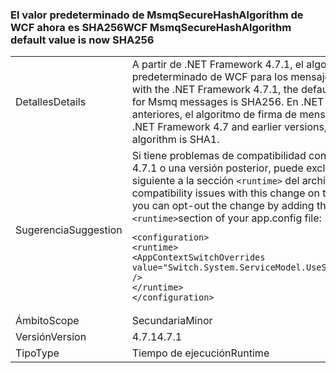 ### <a name="wcf-msmqsecurehashalgorithm-default-value-is-now-sha256"></a><span data-ttu-id="22bc5-101">El valor predeterminado de MsmqSecureHashAlgorithm de WCF ahora es SHA256</span><span class="sxs-lookup"><span data-stu-id="22bc5-101">WCF MsmqSecureHashAlgorithm default value is now SHA256</span></span>

|   |   |
|---|---|
|<span data-ttu-id="22bc5-102">Detalles</span><span class="sxs-lookup"><span data-stu-id="22bc5-102">Details</span></span>|<span data-ttu-id="22bc5-103">A partir de .NET Framework 4.7.1, el algoritmo de firma de mensajes predeterminado de WCF para los mensajes de Msmq es SHA256.</span><span class="sxs-lookup"><span data-stu-id="22bc5-103">Starting with the .NET Framework 4.7.1, the default message signing algorithm in WCF for Msmq messages is SHA256.</span></span> <span data-ttu-id="22bc5-104">En .NET Framework 4.7 y versiones anteriores, el algoritmo de firma de mensajes predeterminado es SHA1.</span><span class="sxs-lookup"><span data-stu-id="22bc5-104">In the .NET Framework 4.7 and earlier versions, the default message signing algorithm is SHA1.</span></span>|
|<span data-ttu-id="22bc5-105">Sugerencia</span><span class="sxs-lookup"><span data-stu-id="22bc5-105">Suggestion</span></span>|<span data-ttu-id="22bc5-106">Si tiene problemas de compatibilidad con este cambio en .NET Framework 4.7.1 o una versión posterior, puede excluirlo mediante la adición de la línea siguiente a la sección <code>&lt;runtime&gt;</code> del archivo app.config:</span><span class="sxs-lookup"><span data-stu-id="22bc5-106">If you run into compatibility issues with this change on the .NET Framework 4.7.1 or later, you can opt-out the change by adding the following line to the <code>&lt;runtime&gt;</code>section of your app.config file:</span></span><pre><code class="language-xml">&lt;configuration&gt;&#13;&#10;&lt;runtime&gt;&#13;&#10;&lt;AppContextSwitchOverrides value=&quot;Switch.System.ServiceModel.UseSha1InMsmqEncryptionAlgorithm=true&quot; /&gt;&#13;&#10;&lt;/runtime&gt;&#13;&#10;&lt;/configuration&gt;&#13;&#10;</code></pre>|
|<span data-ttu-id="22bc5-107">Ámbito</span><span class="sxs-lookup"><span data-stu-id="22bc5-107">Scope</span></span>|<span data-ttu-id="22bc5-108">Secundaria</span><span class="sxs-lookup"><span data-stu-id="22bc5-108">Minor</span></span>|
|<span data-ttu-id="22bc5-109">Versión</span><span class="sxs-lookup"><span data-stu-id="22bc5-109">Version</span></span>|<span data-ttu-id="22bc5-110">4.7.1</span><span class="sxs-lookup"><span data-stu-id="22bc5-110">4.7.1</span></span>|
|<span data-ttu-id="22bc5-111">Tipo</span><span class="sxs-lookup"><span data-stu-id="22bc5-111">Type</span></span>|<span data-ttu-id="22bc5-112">Tiempo de ejecución</span><span class="sxs-lookup"><span data-stu-id="22bc5-112">Runtime</span></span>|

